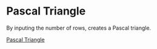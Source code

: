# Pascal Triangle
By inputing the number of rows, creates a Pascal triangle. 

[Pascal Triangle](https://en.wikipedia.org/wiki/Pascal%27s_triangle)
